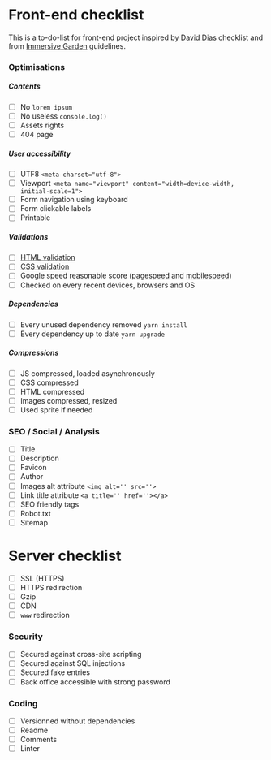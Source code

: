 # Front-end checklist

This is a to-do-list for front-end project inspired by [David Dias](https://github.com/thedaviddias/Front-End-Checklist) checklist and from [Immersive Garden](https://github.com/immersive-garden/guidelines) guidelines.

### Optimisations

##### Contents

- [ ] No `lorem ipsum`
- [ ] No useless `console.log()`
- [ ] Assets rights
- [ ] 404 page

##### User accessibility

- [ ] UTF8 `<meta charset="utf-8">`
- [ ] Viewport `<meta name="viewport" content="width=device-width, initial-scale=1">`
- [ ] Form navigation using keyboard
- [ ] Form clickable labels
- [ ] Printable

##### Validations

- [ ] [HTML validation](https://validator.w3.org/)
- [ ] [CSS validation](https://jigsaw.w3.org/css-validator/)
- [ ] Google speed reasonable score ([pagespeed](https://developers.google.com/speed/pagespeed/insights/) and [mobilespeed](https://testmysite.withgoogle.com/intl/en-gb))
- [ ] Checked on every recent devices, browsers and OS

##### Dependencies

- [ ] Every unused dependency removed `yarn install`
- [ ] Every dependency up to date `yarn upgrade`

##### Compressions

- [ ] JS compressed, loaded asynchronously
- [ ] CSS compressed
- [ ] HTML compressed
- [ ] Images compressed, resized
- [ ] Used sprite if needed

### SEO / Social / Analysis

- [ ] Title
- [ ] Description
- [ ] Favicon
- [ ] Author
- [ ] Images alt attribute `<img alt='' src=''>`
- [ ] Link title attribute `<a title='' href=''></a>`
- [ ] SEO friendly tags
- [ ] Robot.txt
- [ ] Sitemap

# Server checklist

- [ ] SSL (HTTPS)
- [ ] HTTPS redirection
- [ ] Gzip
- [ ] CDN
- [ ] `www` redirection

### Security

- [ ] Secured against cross-site scripting
- [ ] Secured against SQL injections
- [ ] Secured fake entries
- [ ] Back office accessible with strong password

### Coding

- [ ] Versionned without dependencies
- [ ] Readme 
- [ ] Comments 
- [ ] Linter